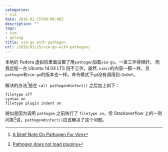 ```yaml
---
categories:
- vim
date: 2016-01-25T00:00:00Z
description: ""
tags:
- vim
- golang
title: vim-go with pathogen
url: /2016/01/25/vim-go-with-pathogen/
---
```



本地的 Fedora 虚拟机里面设置了用`pathogen`加载`vim-go`，一直工作得很好。
而我远程一台 Ubuntu 14.04 LTS 则不工作，虽然`.vimrc`的内容一模一样，且
`pathogen`和`vim-go`的版本也一样。命令模式下`gd`没有调用到`:GoDef`。

解决的办法[^1]是在 `call pathogen#infect()` 之后加上如下：

~~~
filetype off
syntax on
filetype plugin indent on
~~~

貌似是因为调用 `pathogen` 之前执行了 `filetype on`，但 Stackoverflow
上的一则问答[^2]说，`pathogen#infect()`应该解决了这个问题。

[^1]: [A Brief Note On Pathogen For Vim](http://blog.darevay.com/2010/10/a-brief-note-on-pathogen-for-vim/)
[^2]: [Pathogen does not load plugins](https://stackoverflow.com/questions/3383502/pathogen-does-not-load-plugins)
